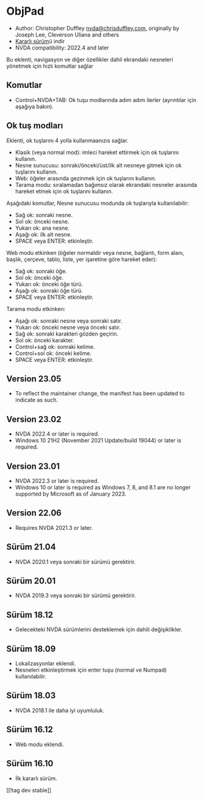 # ObjPad #

* Author: Christopher Duffley <nvda@chrisduffley.com>, originally by Joseph
  Lee, Cleverson Uliana and others
* [Kararlı sürüm][1]ü indir
* NVDA compatibility: 2022.4 and later

Bu eklenti, navigasyon ve diğer özellikler dahil ekrandaki nesneleri
yönetmek için hızlı komutlar sağlar

## Komutlar

* Control+NVDA+TAB: Ok tuşu modlarında adım adım ilerler (ayrıntılar için
  aşağıya bakın).

## Ok tuş modları

Eklenti, ok  tuşlarını 4 yolla kullanmaanızıs sağlar.

* Klasik (veya normal mod): imleci hareket ettirmek için ok tuşlarını
  kullanın.
* Nesne sunucusu: sonraki/önceki/üst/ilk alt nesneye gitmek için ok
  tuşlarını kullanın.
* Web: öğeler arasında gezinmek için ok tuşlarını kullanın.
* Tarama modu: sıralamadan bağımsız olarak ekrandaki nesneler arasında
  hareket etmek için ok tuşlarını kullanın.

Aşağıdaki komutlar, Nesne sunucusu modunda ok tuşlarıyla kullanılabilir:

* Sağ ok: sonraki nesne.
* Sol ok: önceki nesne.
* Yukarı ok: ana nesne.
* Aşağı ok: ilk alt nesne.
* SPACE veya ENTER: etkinleştir.

Web modu etkinken (öğeler normaldir veya nesne, bağlantı, form alanı,
başlık, çerçeve, tablo, liste, yer işaretine göre hareket eder):

* Sağ ok: sonraki öğe.
* Sol ok: önceki öğe.
* Yukarı ok: önceki öğe türü.
* Aşağı ok: sonraki öğe türü.
* SPACE veya ENTER: etkinleştir.

Tarama modu etkinken:

* Aşağı ok: sonraki nesne veya sonraki satır.
* Yukarı ok: önceki nesne veya önceki satır.
* Sağ ok: sonraki karakteri gözden geçirin.
* Sol ok: önceki karakter.
* Control+sağ ok: sonraki kelime.
* Control+sol ok: önceki kelime.
* SPACE veya ENTER: etkinleştir.

## Version 23.05

* To reflect the maintainer change, the manifest has been updated to
  indicate as such.

## Version 23.02

* NVDA 2022.4 or later is required.
* Windows 10 21H2 (November 2021 Update/build 19044) or later is required.

## Version 23.01

* NVDA 2022.3 or later is required.
* Windows 10 or later is required as Windows 7, 8, and 8.1 are no longer
  supported by Microsoft as of January 2023.

## Version 22.06

* Requires NVDA 2021.3 or later.

## Sürüm 21.04

* NVDA 2020.1 veya sonraki bir sürümü gerektirir.

## Sürüm 20.01

* NVDA 2019.3 veya sonraki bir sürümü gerektirir.

## Sürüm 18.12

* Gelecekteki NVDA sürümlerini desteklemek için dahili değişiklikler.

## Sürüm 18.09

* Lokalizasyonlar eklendi.
* Nesneleri etkinleştirmek için enter tuşu (normal ve Numpad)
  kullanılabilir.

## Sürüm 18.03

* NVDA 2018.1 ile daha iyi uyumluluk.

## Sürüm 16.12

* Web modu eklendi.

## Sürüm 16.10

* İlk kararlı sürüm.

[[!tag dev stable]]

[1]: https://www.nvaccess.org/addonStore/legacy?file=objPad
